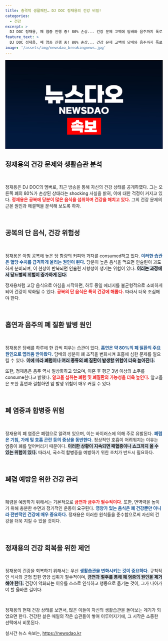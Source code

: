 ```yaml
---
title: 충격적 생활패턴… DJ DOC 정재용의 건강 비밀!
categories:
  - 건강
excerpt: >
  DJ DOC 정재용, 폐 염증 진행 중! 80% 손상... 건강 문제 고백에 담배와 음주까지 폭로! 그가 겪고 있는 심각한 상황과 함께 건강 관리의 중요성을 다시 한번 일깨운다. 클릭 후 자세한 이야기 확인하세요!
feature_text: >
  DJ DOC 정재용, 폐 염증 진행 중! 80% 손상... 건강 문제 고백에 담배와 음주까지 폭로! 그가 겪고 있는 심각한 상황과 함께 건강 관리의 중요성을 다시 한번 일깨운다. 클릭 후 자세한 이야기 확인하세요!
image: '/assets/img/newsdao_breakingnews.jpg'
---
```


<p><img src="/assets/img/newsdao_breakingnews.jpg" alt="bookingtag 속보" /></p>

<h2 data-ke-size="size26">정재용의 건강 문제와 생활습관 분석</h2>

<p data-ke-size="size16">&nbsp;</p>

<p>정재용은 DJ DOC의 멤버로, 최근 방송을 통해 자신의 건강 상태를 공개하였다. 그는 오른쪽 폐의 80%가 손상된 상태라는 shocking 사실을 밝혀, 이에 대한 걱정이 커지고 있다. <b><span style="color: #ee2323;">정재용은 공복에 당분이 많은 음식을 섭취하며 건강을 해치고 있다.</span></b> 그의 건강 문제의 근본 원인과 해결책을 분석해 보도록 하자.</p>

<p data-ke-size="size16">&nbsp;</p>

<h2 data-ke-size="size26">공복의 단 음식, 건강 위험성</h2>

<p data-ke-size="size16">&nbsp;</p>

<p>정재용은 아침 공복에 높은 당 함량의 커피와 과자를 consumed하고 있다. <b><span style="color: #1a5490;">이러한 습관은 혈당 수치를 급격하게 올리는 원인이 된다.</span></b> 당분이 높은 음식을 먹으면 인슐린이 과도하게 분비되며, 이 현상이 반복되면 인슐린 저항성이 생기는 위험이 있다. <b><span style="background-color: #21538527;">이러는 과정에서 당뇨병의 위험이 증가하게 된다.</span></b></p>

<p>정재용처럼 고당 음식으로 아침을 시작하면, 하루 종일 에너지를 불균형적으로 소비하게 되어 건강이 악화될 수 있다. <b><span style="color: #ee2323;">공복의 단 음식은 특히 건강에 해롭다.</span></b> 따라서 더욱 조심해야 한다.</p>

<p data-ke-size="size16">&nbsp;</p>

<h2 data-ke-size="size26">흡연과 음주의 폐 질환 발병 원인</h2>

<p data-ke-size="size16">&nbsp;</p>

<p>정재용은 담배를 하루에 한 갑씩 피우는 습관이 있다. <b><span style="color: #1a5490;">흡연은 약 80%의 폐 질환의 주요 원인으로 앱러움 받아왔다.</span></b> 담배의 성분이 폐 조직을 변화시켜 호흡에 심한 문제를 일으킬 수 있다. <b><span style="background-color: #21538527;">이에 따라 폐렴이나 여러 종류의 폐 질환이 발생할 위험이 더욱 높아진다.</span></b></p>

<p>또한, 정재용은 음주 역시 일상화하고 있으며, 이혼 후 평균 3병 이상의 소주를 consume한다고 밝혔다. <b><span style="color: #ee2323;">알코올 섭취는 폐렴 및 폐질환의 가능성을 더욱 높인다.</span></b> 알코올은 또한 흡연과 결합하면 암 발생 위험이 매우 커질 수 있다.</p>

<p data-ke-size="size16">&nbsp;</p>

<h2 data-ke-size="size26">폐 염증과 합병증 위험</h2>

<p data-ke-size="size16">&nbsp;</p>

<p>정재용의 폐 염증은 폐렴으로 알려져 있으며, 이는 바이러스에 의해 주로 유발된다. <b><span style="color: #1a5490;">폐렴은 기침, 가래 및 호흡 곤란 등의 증상을 동반한다.</span></b> 정상적인 호흡이 어려워지는 이유는 염증이 폐를 덮어버리기 때문이다. <b><span style="background-color: #21538527;">이러한 상황이 지속되면 패혈증이나 쇼크까지 올 수 있는 위험이 있다.</span></b> 따라서, 국소적 합병증을 예방하기 위한 조치가 반드시 필요하다.</p>

<p data-ke-size="size16">&nbsp;</p>

<h2 data-ke-size="size26">폐렴 예방을 위한 건강 관리</h2>

<p data-ke-size="size16">&nbsp;</p>

<p>폐렴을 예방하기 위해서는 기본적으로 <b><span style="color: #ee2323;">금연과 금주가 필수적이다.</span></b> 또한, 면역력을 높이기 위해 충분한 수면과 정기적인 운동이 요구된다. <b><span style="color: #1a5490;">영양가 있는 음식은 폐 건강뿐만 아니라 전반적인 건강에 매우 중요하다.</span></b> 정재용은 이러한 원칙들을 준수함으로써 자신의 건강을 더욱 지킬 수 있을 것이다. </p>

<p data-ke-size="size16">&nbsp;</p>

<h2 data-ke-size="size26">정재용의 건강 회복을 위한 제언</h2>

<p data-ke-size="size16">&nbsp;</p>

<p>정재용이 건강을 회복하기 위해서는 우선 <b><span style="color: #1a5490;">생활습관을 변화시키는 것이 중요하다.</span></b> 규칙적인 식사와 균형 잡힌 영양 섭취가 필수적이며, <b><span style="background-color: #21538527;">금연과 절주를 통해 폐 염증의 원인을 제거해야 한다.</span></b> 건강이 악화되는 이유를 스스로 인식하고 행동으로 옮기는 것이, 그가 나아가야 할 올바른 길이다. </p>

<p data-ke-size="size16">&nbsp;</p>

<p>정재용의 현재 건강 상태를 보면서, 많은 이들이 자신의 생활습관을 돌아보는 계기가 되었으면 한다. 건강한 삶은 매일의 작은 습관들이 쌓여 이루어지기에, 그 시작은 소중한 선택에서 비롯된다.</p>
실시간 뉴스 속보는, <a href="https://newsdao.kr" rel="dofollow">https://newsdao.kr</a>


